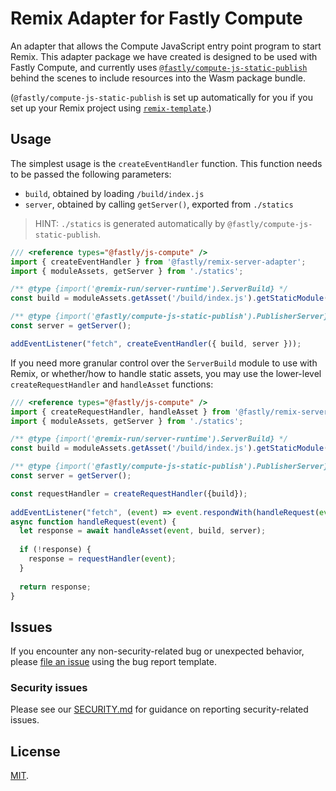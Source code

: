 # Remix Adapter for Fastly Compute

An adapter that allows the Compute JavaScript entry point program to start Remix.  This adapter
package we have created is designed to be used with Fastly Compute, and currently uses
[`@fastly/compute-js-static-publish`](https://github.com/fastly/compute-js-static-publish)
behind the scenes to include resources into the Wasm package bundle.

(`@fastly/compute-js-static-publish` is set up automatically for you if you set up your Remix
project using [`remix-template`](/packages/remix-template).)

## Usage

The simplest usage is the `createEventHandler` function.
This function needs to be passed the following parameters:

- `build`, obtained by loading `/build/index.js`
- `server`, obtained by calling `getServer()`, exported from `./statics`

> HINT: `./statics` is generated automatically by `@fastly/compute-js-static-publish`.

```js
/// <reference types="@fastly/js-compute" />  
import { createEventHandler } from '@fastly/remix-server-adapter';
import { moduleAssets, getServer } from './statics';

/** @type {import('@remix-run/server-runtime').ServerBuild} */
const build = moduleAssets.getAsset('/build/index.js').getStaticModule();

/** @type {import('@fastly/compute-js-static-publish').PublisherServer} */
const server = getServer();

addEventListener("fetch", createEventHandler({ build, server }));
```

If you need more granular control over the `ServerBuild` module to use with Remix, or whether/how to handle static assets,
you may use the lower-level `createRequestHandler` and `handleAsset` functions:

```js
/// <reference types="@fastly/js-compute" />  
import { createRequestHandler, handleAsset } from '@fastly/remix-server-adapter';  
import { moduleAssets, getServer } from './statics';

/** @type {import('@remix-run/server-runtime').ServerBuild} */
const build = moduleAssets.getAsset('/build/index.js').getStaticModule();

/** @type {import('@fastly/compute-js-static-publish').PublisherServer} */
const server = getServer();

const requestHandler = createRequestHandler({build});  
 
addEventListener("fetch", (event) => event.respondWith(handleRequest(event)));  
async function handleRequest(event) {  
  let response = await handleAsset(event, build, server);  
 
  if (!response) {  
    response = requestHandler(event);  
  }  
 
  return response;  
}
```

## Issues

If you encounter any non-security-related bug or unexpected behavior, please [file an issue][bug]
using the bug report template.

[bug]: https://github.com/fastly/remix-compute-js/issues/new?labels=bug

### Security issues

Please see our [SECURITY.md](./SECURITY.md) for guidance on reporting security-related issues.

## License

[MIT](./LICENSE).
